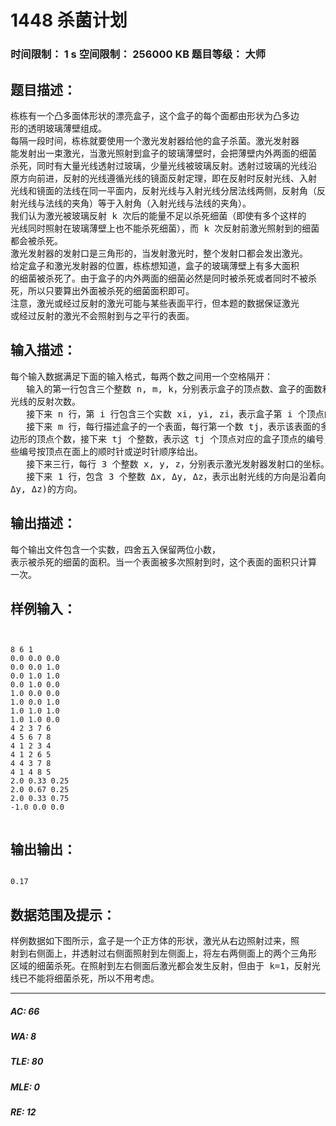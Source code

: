 # 1448 杀菌计划   
### 时间限制： 1 s     空间限制： 256000 KB     题目等级： 大师  
## 题目描述：  

<pre>
栋栋有一个凸多面体形状的漂亮盒子，这个盒子的每个面都由形状为凸多边
形的透明玻璃薄壁组成。
每隔一段时间，栋栋就要使用一个激光发射器给他的盒子杀菌。激光发射器
能发射出一束激光，当激光照射到盒子的玻璃薄壁时，会把薄壁内外两面的细菌
杀死，同时有大量光线透射过玻璃，少量光线被玻璃反射。透射过玻璃的光线沿
原方向前进，反射的光线遵循光线的镜面反射定理，即在反射时反射光线、入射
光线和镜面的法线在同一平面内，反射光线与入射光线分居法线两侧，反射角（反
射光线与法线的夹角）等于入射角（入射光线与法线的夹角）。
我们认为激光被玻璃反射 k 次后的能量不足以杀死细菌（即使有多个这样的
光线同时照射在玻璃薄壁上也不能杀死细菌），而 k 次反射前激光照射到的细菌
都会被杀死。
激光发射器的发射口是三角形的，当发射激光时，整个发射口都会发出激光。
给定盒子和激光发射器的位置，栋栋想知道，盒子的玻璃薄壁上有多大面积
的细菌被杀死了。由于盒子的内外两面的细菌必然是同时被杀死或者同时不被杀
死，所以只要算出外面被杀死的细菌面积即可。
注意，激光或经过反射的激光可能与某些表面平行，但本题的数据保证激光
或经过反射的激光不会照射到与之平行的表面。
</pre>
  
  
## 输入描述：  

<pre>
每个输入数据满足下面的输入格式，每两个数之间用一个空格隔开：
   输入的第一行包含三个整数 n, m, k，分别表示盒子的顶点数、盒子的面数和
光线的反射次数。
   接下来 n 行，第 i 行包含三个实数 xi, yi, zi，表示盒子第 i 个顶点的坐标。
   接下来 m 行，每行描述盒子的一个表面，每行第一个数 tj，表示该表面的多
边形的顶点个数，接下来 tj 个整数，表示这 tj 个顶点对应的盒子顶点的编号，这
些编号按顶点在面上的顺时针或逆时针顺序给出。
   接下来三行，每行 3 个整数 x, y, z，分别表示激光发射器发射口的坐标。
   接下来 1 行，包含 3 个整数 Δx, Δy, Δz，表示出射光线的方向是沿着向量(Δx,
Δy, Δz)的方向。
</pre>
  
  
## 输出描述：  

<pre>
每个输出文件包含一个实数，四舍五入保留两位小数，
表示被杀死的细菌的面积。当一个表面被多次照射到时，这个表面的面积只计算
一次。
</pre>
  
  
## 样例输入：  

<pre><code>

8 6 1  
0.0 0.0 0.0  
0.0 0.0 1.0  
0.0 1.0 1.0  
0.0 1.0 0.0  
1.0 0.0 0.0  
1.0 0.0 1.0  
1.0 1.0 1.0  
1.0 1.0 0.0  
4 2 3 7 6  
4 5 6 7 8  
4 1 2 3 4  
4 1 2 6 5  
4 4 3 7 8  
4 1 4 8 5  
2.0 0.33 0.25  
2.0 0.67 0.25  
2.0 0.33 0.75  
-1.0 0.0 0.0

</code></pre>
  
  
## 输出输出：  

<pre><code>
0.17
</code></pre>
  
  
## 数据范围及提示：  

<pre>
样例数据如下图所示，盒子是一个正方体的形状，激光从右边照射过来，照
射到右侧面上，并透射过右侧面照射到左侧面上，将左右两侧面上的两个三角形
区域的细菌杀死。在照射到左右侧面后激光都会发生反射，但由于 k=1，反射光
线已不能将细菌杀死，所以不用考虑。
</pre>
  
  
***  

##### AC: 66  
##### WA: 8  
##### TLE: 80  
##### MLE: 0  
##### RE: 12  
